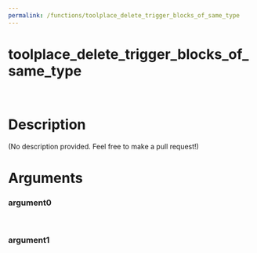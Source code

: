 ```yaml
---
permalink: /functions/toolplace_delete_trigger_blocks_of_same_type
---
```

# toolplace_delete_trigger_blocks_of_same_type  
&nbsp;  
# Description  
(No description provided. Feel free to make a pull request!) 
&nbsp;  
# Arguments
### argument0

&nbsp;    
### argument1

&nbsp;    


